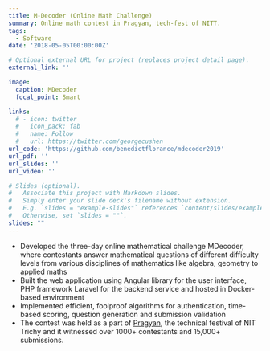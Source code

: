 ```yaml
---
title: M-Decoder (Online Math Challenge)
summary: Online math contest in Pragyan, tech-fest of NITT.
tags:
  - Software
date: '2018-05-05T00:00:00Z'

# Optional external URL for project (replaces project detail page).
external_link: ''

image:
  caption: MDecoder
  focal_point: Smart

links:
  # - icon: twitter
  #   icon_pack: fab
  #   name: Follow
  #   url: https://twitter.com/georgecushen
url_code: 'https://github.com/benedictflorance/mdecoder2019'
url_pdf: ''
url_slides: ''
url_video: ''

# Slides (optional).
#   Associate this project with Markdown slides.
#   Simply enter your slide deck's filename without extension.
#   E.g. `slides = "example-slides"` references `content/slides/example-slides.md`.
#   Otherwise, set `slides = ""`.
slides: ""
---
```

- Developed the three-day online mathematical challenge MDecoder, where contestants answer mathematical questions of different difficulty levels from various disciplines of mathematics like algebra, geometry to applied maths
- Built the web application using Angular library for the user interface, PHP framework Laravel for the backend service and hosted in Docker-based environment
- Implemented efficient, foolproof algorithms for authentication, time-based scoring, question generation and submission validation
- The contest was held as a part of [Pragyan](https://pragyan.org/), the technical festival of NIT Trichy and it witnessed over 1000+ contestants and 15,000+ submissions.

